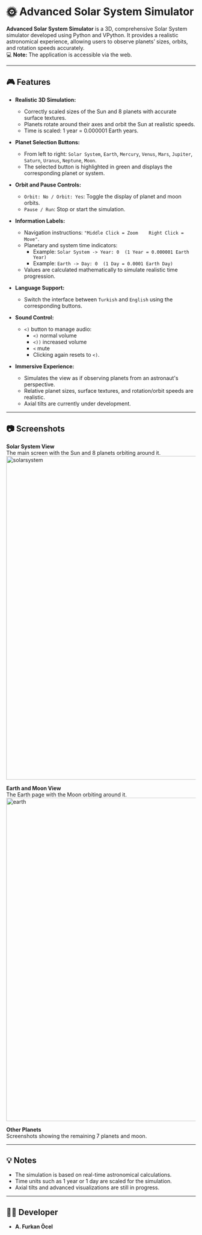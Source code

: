 # 🌞 Advanced Solar System Simulator

**Advanced Solar System Simulator** is a 3D, comprehensive Solar System simulator developed using Python and VPython. It provides a realistic astronomical experience, allowing users to observe planets’ sizes, orbits, and rotation speeds accurately.  
💻 **Note:** The application is accessible via the web.

---

## 🎮 Features

- **Realistic 3D Simulation:**  
  - Correctly scaled sizes of the Sun and 8 planets with accurate surface textures.  
  - Planets rotate around their axes and orbit the Sun at realistic speeds.  
  - Time is scaled: 1 year = 0.000001 Earth years.

- **Planet Selection Buttons:**  
  - From left to right: `Solar System`, `Earth`, `Mercury`, `Venus`, `Mars`, `Jupiter`, `Saturn`, `Uranus`, `Neptune`, `Moon`.  
  - The selected button is highlighted in green and displays the corresponding planet or system.

- **Orbit and Pause Controls:**  
  - `Orbit: No / Orbit: Yes`: Toggle the display of planet and moon orbits.  
  - `Pause / Run`: Stop or start the simulation.

- **Information Labels:**  
  - Navigation instructions: `"Middle Click = Zoom    Right Click = Move"`.  
  - Planetary and system time indicators:  
    - Example: `Solar System -> Year: 0  (1 Year = 0.000001 Earth Year)`  
    - Example: `Earth -> Day: 0  (1 Day = 0.0001 Earth Day)`  
  - Values are calculated mathematically to simulate realistic time progression.

- **Language Support:**  
  - Switch the interface between `Turkish` and `English` using the corresponding buttons.

- **Sound Control:**  
  - `<)` button to manage audio:  
    - `<)` normal volume  
    - `<))` increased volume  
    - `<` mute  
    - Clicking again resets to `<)`.

- **Immersive Experience:**  
  - Simulates the view as if observing planets from an astronaut's perspective.  
  - Relative planet sizes, surface textures, and rotation/orbit speeds are realistic.  
  - Axial tilts are currently under development.

---

## 📷 Screenshots

**Solar System View**  
   The main screen with the Sun and 8 planets orbiting around it.  
<img width="1900" height="861" alt="solarsystem" src="https://github.com/user-attachments/assets/f41cede3-d150-4d6d-80e1-f209625dcc5f" />

**Earth and Moon View**  
   The Earth page with the Moon orbiting around it.  
<img width="1899" height="860" alt="earth" src="https://github.com/user-attachments/assets/5f674e87-20b1-493f-b9d9-de3273853763" />


**Other Planets**  
   Screenshots showing the remaining 7 planets and moon.  


---

## 💡 Notes

- The simulation is based on real-time astronomical calculations.  
- Time units such as 1 year or 1 day are scaled for the simulation.  
- Axial tilts and advanced visualizations are still in progress.

---

## 🧑‍💻 Developer

- **A. Furkan Öcel**
